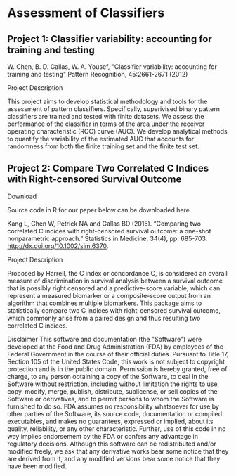 # Assessment of Classifiers
## Project 1: Classifier variability: accounting for training and testing


W. Chen, B. D. Gallas, W. A. Yousef, "Classifier variability: accounting for training and testing" Pattern Recognition, 45:2661-2671 (2012)

Project Description

This project aims to develop statistical methodology and tools for the assessment of pattern classifiers. Specifically, superivised binary pattern classifiers are trained and tested with finite datasets. We assess the performance of the classifier in terms of the area under the receiver operating characteristic (ROC) curve (AUC). We develop analytical methods to quantify the variability of the estimated AUC that accounts for randomness from both the finite training set and the finite test set.

## Project 2: Compare Two Correlated C Indices with Right-censored Survival Outcome
Download

Source code in R for our paper below can be downloaded here.

Kang L, Chen W, Petrick NA and Gallas BD (2015). “Comparing two correlated C indices with right-censored survival outcome: a one-shot nonparametric approach.” Statistics in Medicine, 34(4), pp. 685-703. http://dx.doi.org/10.1002/sim.6370.

Project Description

Proposed by Harrell, the C index or concordance C, is considered an overall measure of discrimination in survival analysis between a survival outcome that is possibly right censored and a predictive-score variable, which can represent a measured biomarker or a composite-score output from an algorithm that combines multiple biomarkers. This package aims to statistically compare two C indices with right-censored survival outcome, which commonly arise from a paired design and thus resulting two correlated C indices.

Disclaimer
This software and documentation (the "Software") were developed at the Food and Drug Administration (FDA) by employees of the Federal Government in the course of their official duties. Pursuant to Title 17, Section 105 of the United States Code, this work is not subject to copyright protection and is in the public domain. Permission is hereby granted, free of charge, to any person obtaining a copy of the Software, to deal in the Software without restriction, including without limitation the rights to use, copy, modify, merge, publish, distribute, sublicense, or sell copies of the Software or derivatives, and to permit persons to whom the Software is furnished to do so. FDA assumes no responsibility whatsoever for use by other parties of the Software, its source code, documentation or compiled executables, and makes no guarantees, expressed or implied, about its quality, reliability, or any other characteristic. Further, use of this code in no way implies endorsement by the FDA or confers any advantage in regulatory decisions. Although this software can be redistributed and/or modified freely, we ask that any derivative works bear some notice that they are derived from it, and any modified versions bear some notice that they have been modified.
